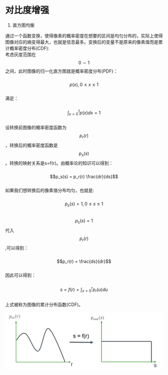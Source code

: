 # 对比度增强

1. 直方图均衡

通过一个函数变换，使得像素的概率密度在想要的区间是均匀分布的，实际上使得图像对应的熵变得最大，也就是信息最多。变换后的变量不是原来的像素值而是累计概率密度分布\(CDF\):  
考虑灰度范围在$$0 \sim 1$$之间，此时图像的归一化直方图就是概率密度分布\(PDF\)：  
  $$p(x), 0\le x \le 1$$  
满足：  
  $$\int_{x=0}^{1} p(x) dx = 1$$  
设转换前图像的概率密度函数为$$p_r(r)$$，转换后的概率密度函数是$$p_s(s)$$。转换的映射关系是s=f\(r\)。由概率论的知识可以得到：  
  $$p_s(s) = p_r(r) \frac{dr}{ds}$$  
如果我们想转换后的像素值分布均匀，也就是:  
  $$p_s(s) = 1, 0 \le s \le 1$$  
$$p_s(s)=1$$代入$$p_r(r)$$,可以得到：  
  $$p_r(r) = \frac{ds}{dr}$$  
因此可以得到：  
  $$ s = f(r) = \int_{x=0}^{r} p_r(u)du$$  
上式被称为图像的累计分布函数\(CDF\)。 



![](/assets/histgram1.png)

